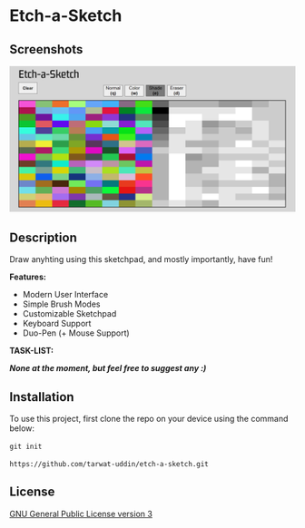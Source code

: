 # Etch-a-Sketch

## Screenshots

![screenshots-0](/assets/images/screenshots-0.png)

## Description

Draw anyhting using this sketchpad, and mostly importantly, have fun!

**Features:**

- Modern User Interface
- Simple Brush Modes
- Customizable Sketchpad
- Keyboard Support
- Duo-Pen (+ Mouse Support)

**TASK-LIST:**

**_None at the moment, but feel free to suggest any :)_**

## Installation

To use this project, first clone the repo on your device using the command below:

`git init`

`https://github.com/tarwat-uddin/etch-a-sketch.git`

## License

[GNU General Public License version 3](https://opensource.org/licenses/GPL-3.0)
